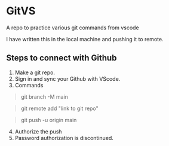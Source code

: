 # GitVS
A repo to practice various git commands from vscode

I have written this in the local machine and pushing it to remote.

## Steps to connect with Github

1. Make a git repo.
2. Sign in and sync your Github with VScode.
3. Commands

> git branch -M main

> git remote add "link to git repo"

> git push -u origin main

4. Authorize the push 
5. Password authorization is discontinued.